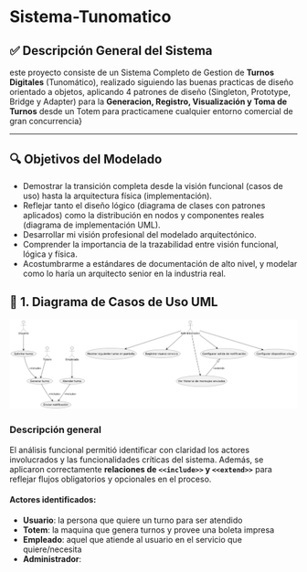 # Sistema-Tunomatico

## ✅ Descripción General del Sistema
este proyecto consiste de un Sistema Completo de Gestion de **Turnos Digitales** (Tunomático), realizado siguiendo las buenas practicas de diseño orientado a objetos, aplicando 4 patrones de diseño (Singleton, Prototype, Bridge y Adapter) para la **Generacion, Registro, Visualización y Toma de Turnos** desde un Totem para practicamene cualquier entorno comercial de gran concurrencia}

---

## 🔍 Objetivos del Modelado
- Demostrar la transición completa desde la visión funcional (casos de uso) hasta la arquitectura física (implementación).
- Reflejar tanto el diseño lógico (diagrama de clases con patrones aplicados) como la distribución en nodos y componentes reales (diagrama de implementación UML).
- Desarrollar mi visión profesional del modelado arquitectónico.
- Comprender la importancia de la trazabilidad entre visión funcional, lógica y física.
- Acostumbrarme a estándares de documentación de alto nivel, y modelar como lo haría un arquitecto senior en la industria real.

## 🔹 1. Diagrama de Casos de Uso UML
![image](Imagenes/DiagramaCaso3_Patrones_U2.png)
### Descripción general
El análisis funcional permitió identificar con claridad los actores involucrados y las funcionalidades críticas del sistema. Además, se aplicaron correctamente **relaciones de `<<include>>` y `<<extend>>`** para reflejar flujos obligatorios y opcionales en el proceso.
#### Actores identificados:
- **Usuario**: la persona que quiere un turno para ser atendido
- **Totem**: la maquina que genera turnos y provee una boleta impresa
- **Empleado**: aquel que atiende al usuario en el servicio que quiere/necesita
- **Administrador**: 
